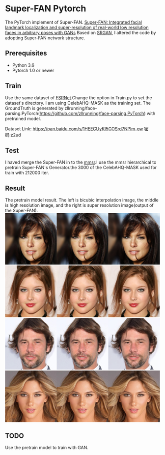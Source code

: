 # Super-FAN Pytorch
The PyTorch implement of Super-FAN.
[Super-FAN: Integrated facial landmark localization and super-resolution of real-world low resolution faces in arbitrary poses with GANs](http://openaccess.thecvf.com/content_cvpr_2018/papers/Bulat_Super-FAN_Integrated_Facial_CVPR_2018_paper.pdf)
Based on [SRGAN](https://github.com/leftthomas/SRGAN), I altered the code by adopting Super-FAN network structure. 

## Prerequisites

* Python 3.6
* Pytorch 1.0 or newer

## Train

Use the same dataset of [FSRNet](https://github.com/cydiachen/FSRNET_pytorch).Change the option in Train.py to set the dataset's directory. I am using CelebAHQ-MASK as the training set. The GroundTruth is generated by zllrunning/face-parsing.PyTorch(https://github.com/zllrunning/face-parsing.PyTorch) with pretrained model.

Dataset Link: https://pan.baidu.com/s/1HEECUyKI5GOSrd7NPlm-ow  密码:z2ud

## Test

I haved merge the Super-FAN in to the [mmsr](https://github.com/jzijin/mmsr).I use the mmsr hierarchical to pretrain Super-FAN's Generator.the 3000 of the CelebAHQ-MASK used for train with 212000 iter.

## Result
The pretrain model result.
The left is bicubic interpolation image, the middle is high resolution image, and the right is super resolution image(output of the Super-FAN).
![face0](result/0.png)
![face3](result/3.png)
![face8](result/8.png)
![face14](result/14.png)

## TODO
Use the pretrain model to train with GAN.

